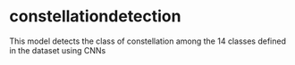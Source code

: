 # constellationdetection
This model detects the class of constellation among the 14 classes defined in the dataset using CNNs

